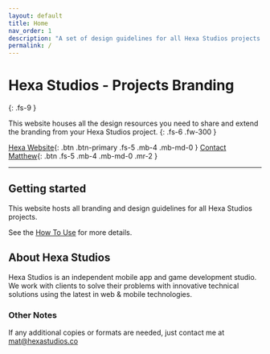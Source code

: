```yaml
---
layout: default
title: Home
nav_order: 1
description: "A set of design guidelines for all Hexa Studios projects."
permalink: /
---
```


# Hexa Studios - Projects Branding
{: .fs-9 }

This website houses all the design resources you need to share and extend the branding from your Hexa Studios project.
{: .fs-6 .fw-300 }

[Hexa Website](https://hexastudios.co){: .btn .btn-primary .fs-5 .mb-4 .mb-md-0 }
[Contact Matthew](mailto:mat@hexastudios.co){: .btn .fs-5 .mb-4 .mb-md-0 .mr-2 }

---

## Getting started

This website hosts all branding and design guidelines for all Hexa Studios projects. 

See the [How To Use](/docs/how-to-use/) for more details.

## About Hexa Studios

Hexa Studios is an independent mobile app and game development studio. We work with clients to solve their problems with innovative technical solutions using the latest in web & mobile technologies.



### Other Notes

If any additional copies or formats are needed, just contact me at [mat@hexastudios.co](mailto:mat@hexastudios.co)


